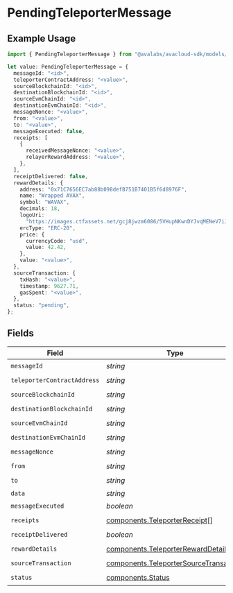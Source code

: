 # PendingTeleporterMessage

## Example Usage

```typescript
import { PendingTeleporterMessage } from "@avalabs/avacloud-sdk/models/components";

let value: PendingTeleporterMessage = {
  messageId: "<id>",
  teleporterContractAddress: "<value>",
  sourceBlockchainId: "<id>",
  destinationBlockchainId: "<id>",
  sourceEvmChainId: "<id>",
  destinationEvmChainId: "<id>",
  messageNonce: "<value>",
  from: "<value>",
  to: "<value>",
  messageExecuted: false,
  receipts: [
    {
      receivedMessageNonce: "<value>",
      relayerRewardAddress: "<value>",
    },
  ],
  receiptDelivered: false,
  rewardDetails: {
    address: "0x71C7656EC7ab88b098defB751B7401B5f6d8976F",
    name: "Wrapped AVAX",
    symbol: "WAVAX",
    decimals: 18,
    logoUri:
      "https://images.ctfassets.net/gcj8jwzm6086/5VHupNKwnDYJvqMENeV7iJ/fdd6326b7a82c8388e4ee9d4be7062d4/avalanche-avax-logo.svg",
    ercType: "ERC-20",
    price: {
      currencyCode: "usd",
      value: 42.42,
    },
    value: "<value>",
  },
  sourceTransaction: {
    txHash: "<value>",
    timestamp: 9627.71,
    gasSpent: "<value>",
  },
  status: "pending",
};
```

## Fields

| Field                                                                                            | Type                                                                                             | Required                                                                                         | Description                                                                                      |
| ------------------------------------------------------------------------------------------------ | ------------------------------------------------------------------------------------------------ | ------------------------------------------------------------------------------------------------ | ------------------------------------------------------------------------------------------------ |
| `messageId`                                                                                      | *string*                                                                                         | :heavy_check_mark:                                                                               | N/A                                                                                              |
| `teleporterContractAddress`                                                                      | *string*                                                                                         | :heavy_check_mark:                                                                               | N/A                                                                                              |
| `sourceBlockchainId`                                                                             | *string*                                                                                         | :heavy_check_mark:                                                                               | N/A                                                                                              |
| `destinationBlockchainId`                                                                        | *string*                                                                                         | :heavy_check_mark:                                                                               | N/A                                                                                              |
| `sourceEvmChainId`                                                                               | *string*                                                                                         | :heavy_check_mark:                                                                               | N/A                                                                                              |
| `destinationEvmChainId`                                                                          | *string*                                                                                         | :heavy_check_mark:                                                                               | N/A                                                                                              |
| `messageNonce`                                                                                   | *string*                                                                                         | :heavy_check_mark:                                                                               | N/A                                                                                              |
| `from`                                                                                           | *string*                                                                                         | :heavy_check_mark:                                                                               | N/A                                                                                              |
| `to`                                                                                             | *string*                                                                                         | :heavy_check_mark:                                                                               | N/A                                                                                              |
| `data`                                                                                           | *string*                                                                                         | :heavy_minus_sign:                                                                               | N/A                                                                                              |
| `messageExecuted`                                                                                | *boolean*                                                                                        | :heavy_check_mark:                                                                               | N/A                                                                                              |
| `receipts`                                                                                       | [components.TeleporterReceipt](../../models/components/teleporterreceipt.md)[]                   | :heavy_check_mark:                                                                               | N/A                                                                                              |
| `receiptDelivered`                                                                               | *boolean*                                                                                        | :heavy_check_mark:                                                                               | N/A                                                                                              |
| `rewardDetails`                                                                                  | [components.TeleporterRewardDetails](../../models/components/teleporterrewarddetails.md)         | :heavy_check_mark:                                                                               | N/A                                                                                              |
| `sourceTransaction`                                                                              | [components.TeleporterSourceTransaction](../../models/components/teleportersourcetransaction.md) | :heavy_check_mark:                                                                               | N/A                                                                                              |
| `status`                                                                                         | [components.Status](../../models/components/status.md)                                           | :heavy_check_mark:                                                                               | N/A                                                                                              |